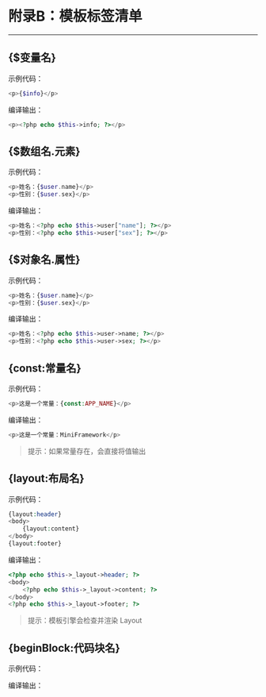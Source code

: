 # 附录B：模板标签清单

---

## {$变量名}

示例代码：

```php
<p>{$info}</p>
```

编译输出：

```php
<p><?php echo $this->info; ?></p>
```

## {$数组名.元素}

示例代码：

```php
<p>姓名：{$user.name}</p>
<p>性别：{$user.sex}</p>
```

编译输出：

```php
<p>姓名：<?php echo $this->user["name"]; ?></p>
<p>性别：<?php echo $this->user["sex"]; ?></p>
```

## {$对象名.属性}

示例代码：

```php
<p>姓名：{$user.name}</p>
<p>性别：{$user.sex}</p>
```

编译输出：

```php
<p>姓名：<?php echo $this->user->name; ?></p>
<p>性别：<?php echo $this->user->sex; ?></p>
```

## {const:常量名}

示例代码：

```php
<p>这是一个常量：{const:APP_NAME}</p>
```

编译输出：

```php
<p>这是一个常量：MiniFramework</p>
```

> 提示：如果常量存在，会直接将值输出

## {layout:布局名}

示例代码：

```php
{layout:header}
<body>
    {layout:content}
</body>
{layout:footer}
```

编译输出：

```php
<?php echo $this->_layout->header; ?>
<body>
    <?php echo $this->_layout->content; ?>
</body>
<?php echo $this->_layout->footer; ?>
```

> 提示：模板引擎会检查并渲染 Layout

## {beginBlock:代码块名}

示例代码：

编译输出：

